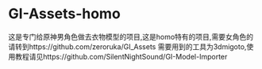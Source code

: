 # GI-Assets-homo
这是专门给原神男角色做去衣物模型的项目,这是homo特有的项目,需要女角色的请转到https://github.com/zeroruka/GI_Assets
 需要用到的工具为3dmigoto,使用教程请见https://github.com/SilentNightSound/GI-Model-Importer
